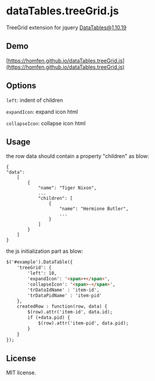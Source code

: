 # dataTables.treeGrid.js
TreeGrid extension for jquery DataTables@1.10.19

## Demo
[https://homfen.github.io/dataTables.treeGrid.js](https://homfen.github.io/dataTables.treeGrid.js)

## Options
```left```: indent of children

```expandIcon```: expand icon html

```collapseIcon```: collapse icon html

## Usage
the row data should contain a property "children" as blow:
```
{
"data": 
    [
        {
            "name": "Tiger Nixon",
            ...
            "children": [
                {
                    "name": "Hermione Butler",
                    ...
                }
            ]
        }
    ]
}            
```
the js initialization part as blow:
```html
$('#example').DataTable({
    'treeGrid': {
        'left': 10,
        'expandIcon': '<span>+</span>',
        'collapseIcon': '<span>-</span>',
        'trDataIdName' : 'item-id',
        'trDataPidName' : 'item-pid'
    },
    createdRow : function(row, data) {
        $(row).attr('item-id', data.id);
        if (+data.pid) {
            $(row).attr('item-pid', data.pid);
        }
    }
});
```

## License
MIT license.

